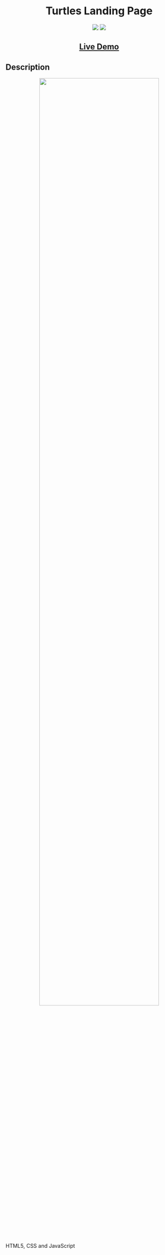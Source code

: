 ## <h1 align="center">Turtles Landing Page</h1>

<p align="center">
<img src="https://img.shields.io/badge/made%20by-Mráz Róbert-blue.svg" >
<img src="https://img.shields.io/github/languages/top/MrazRobert/turtles-landing-page.svg" >
</p>

<h2 align="center"><a href="https://mr85-javascript-turtleslandingpage.netlify.app/">Live Demo</a></h2>

## Description

<p align="center">
<img src="./images/turtles.gif" width="80%"></p>

<p>HTML5, CSS and JavaScript</p>
